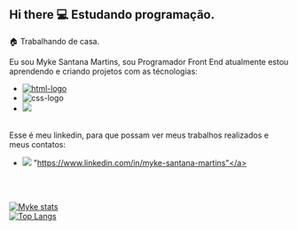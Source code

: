 ## Hi there :computer: Estudando programação.
:house: Trabalhando de casa.
<br/> 

Eu sou Myke Santana Martins, sou Programador Front End  atualmente estou aprendendo e criando projetos com as técnologias:
<br/>
- <a href="https://google.com"><img src="https://img.shields.io/badge/HTML5-E34F26?style=for-the-badge&logo=html5&logoColor=white" alt="html-logo" /></a>
- <img src="https://img.shields.io/badge/CSS3-1572B6?style=for-the-badge&logo=css3&logoColor=white" alt="css-logo" />
- <img src="https://img.shields.io/badge/JavaScript-F7DF1E?style=for-the-badge&logo=JavaScript&logoColor=white"/>
  <br/>
  <br/>

Esse é meu linkedin, para que possam ver meus trabalhos realizados e meus contatos:
- <img src="https://img.shields.io/badge/LinkedIn-0077B5?style=for-the-badge&logo=linkedin&logoColor=white"/> <a>"https://www.linkedin.com/in/myke-santana-martins"</a>
<br/>
<br/>

[![Myke stats](https://github-readme-stats.vercel.app/api?username=msm1996)](https://github.com/anuraghazra/github-readme-stats)
<br/>
[![Top Langs](https://github-readme-stats.vercel.app/api/top-langs/?username=msm1996)](https://github.com/anuraghazra/github-readme-stats)

